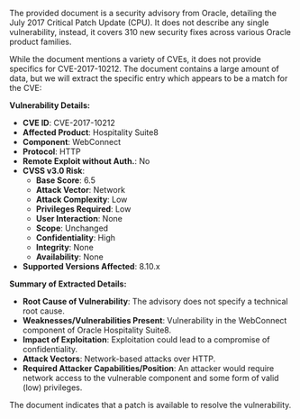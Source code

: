The provided document is a security advisory from Oracle, detailing the July 2017 Critical Patch Update (CPU). It does not describe any single vulnerability, instead, it covers 310 new security fixes across various Oracle product families. 

While the document mentions a variety of CVEs, it does not provide specifics for CVE-2017-10212.
The document contains a large amount of data, but we will extract the specific entry which appears to be a match for the CVE:

**Vulnerability Details:**

*   **CVE ID**: CVE-2017-10212
*   **Affected Product**: Hospitality Suite8
*   **Component**: WebConnect
*   **Protocol**: HTTP
*   **Remote Exploit without Auth.**: No
*   **CVSS v3.0 Risk**:
    *   **Base Score**: 6.5
    *   **Attack Vector**: Network
    *   **Attack Complexity**: Low
    *   **Privileges Required**: Low
    *   **User Interaction**: None
    *   **Scope**: Unchanged
    *  **Confidentiality**: High
    *   **Integrity**: None
    *   **Availability**: None
*   **Supported Versions Affected**: 8.10.x

**Summary of Extracted Details:**
*   **Root Cause of Vulnerability**: The advisory does not specify a technical root cause.
*   **Weaknesses/Vulnerabilities Present**: Vulnerability in the WebConnect component of Oracle Hospitality Suite8.
*   **Impact of Exploitation**: Exploitation could lead to a compromise of confidentiality.
*   **Attack Vectors**: Network-based attacks over HTTP.
*   **Required Attacker Capabilities/Position**: An attacker would require network access to the vulnerable component and some form of valid (low) privileges.

The document indicates that a patch is available to resolve the vulnerability.